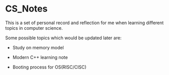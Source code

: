 # CS_Notes

This is a set of personal record and reflection for me when learning different topics in computer science. 

Some possible topics which would be updated later are:

- Study on memory model

- Modern C++ learning note

- Booting process for OS(RISC/CISC)

  

